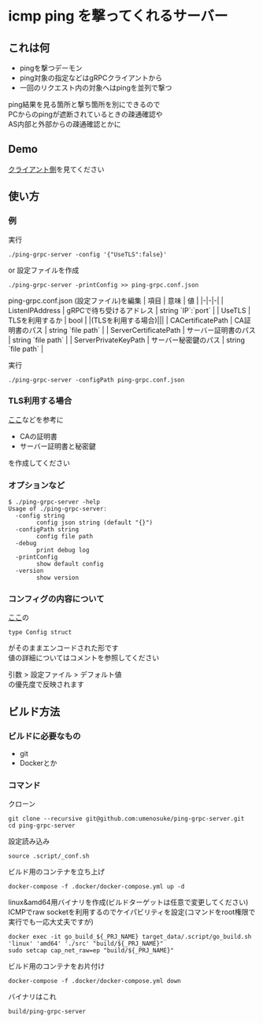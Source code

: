 # icmp ping を撃ってくれるサーバー

## これは何

- pingを撃つデーモン
- ping対象の指定などはgRPCクライアントから
- 一回のリクエスト内の対象へはpingを並列で撃つ

ping結果を見る箇所と撃ち箇所を別にできるので<br>
PCからのpingが遮断されているときの疎通確認や<br>
AS内部と外部からの疎通確認とかに

## Demo

[クライアント側](https://github.com/umenosuke/ping-grpc-client)を見てください

## 使い方

### 例

実行
```
./ping-grpc-server -config '{"UseTLS":false}'
```


or 設定ファイルを作成
```
./ping-grpc-server -printConfig >> ping-grpc.conf.json
```

ping-grpc.conf.json (設定ファイル)を編集
| 項目 | 意味 | 値 |
|-|-|-|
| ListenIPAddress | gRPCで待ち受けるアドレス | string \`IP\`:\`port\` |
| UseTLS | TLSを利用するか | bool |
|(TLSを利用する場合)|||
| CACertificatePath | CA証明書のパス | string \`file path\` |
| ServerCertificatePath | サーバー証明書のパス | string \`file path\` |
| ServerPrivateKeyPath | サーバー秘密鍵のパス | string \`file path\` |

実行
```
./ping-grpc-server -configPath ping-grpc.conf.json
```

### TLS利用する場合

[ここ](https://github.com/umenosuke/x509helper)などを参考に

- CAの証明書
- サーバー証明書と秘密鍵

を作成してください

### オプションなど

```
$ ./ping-grpc-server -help
Usage of ./ping-grpc-server:
  -config string
        config json string (default "{}")
  -configPath string
        config file path
  -debug
        print debug log
  -printConfig
        show default config
  -version
        show version
```

### コンフィグの内容について
[ここ](https://github.com/umenosuke/ping-grpc-server/blob/master/src/config.go)の
```
type Config struct
```
がそのままエンコードされた形です<br>
値の詳細についてはコメントを参照してください

引数 > 設定ファイル > デフォルト値<br>
の優先度で反映されます

## ビルド方法

### ビルドに必要なもの

- git
- Dockerとか

### コマンド

クローン
```
git clone --recursive git@github.com:umenosuke/ping-grpc-server.git
cd ping-grpc-server
```

設定読み込み
```
source .script/_conf.sh
```

ビルド用のコンテナを立ち上げ
```
docker-compose -f .docker/docker-compose.yml up -d
```

linux&amd64用バイナリを作成(ビルドターゲットは任意で変更してください)<br>
ICMPでraw socketを利用するのでケイパビリティを設定(コマンドをroot権限で実行でも一応大丈夫ですが)
```
docker exec -it go_build_${_PRJ_NAME} target_data/.script/go_build.sh 'linux' 'amd64' './src' "build/${_PRJ_NAME}"
sudo setcap cap_net_raw=ep "build/${_PRJ_NAME}"
```

ビルド用のコンテナをお片付け
```
docker-compose -f .docker/docker-compose.yml down
```

バイナリはこれ

```
build/ping-grpc-server
```
